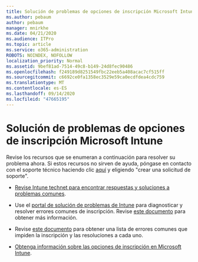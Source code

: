 ```yaml
---
title: Solución de problemas de opciones de inscripción Microsoft Intune
ms.author: pebaum
author: pebaum
manager: mnirkhe
ms.date: 04/21/2020
ms.audience: ITPro
ms.topic: article
ms.service: o365-administration
ROBOTS: NOINDEX, NOFOLLOW
localization_priority: Normal
ms.assetid: 9bef81ad-7514-49c8-b149-24d8fec90486
ms.openlocfilehash: f249189d8251549fbc22eeb5a408acac7cf515ff
ms.sourcegitcommit: c6692ce0fa1358ec3529e59ca0ecdfdea4cdc759
ms.translationtype: MT
ms.contentlocale: es-ES
ms.lasthandoff: 09/14/2020
ms.locfileid: "47665195"
---
```

# <a name="troubleshoot-issues-with-enrollment-options-microsoft-intune"></a>Solución de problemas de opciones de inscripción Microsoft Intune

Revise los recursos que se enumeran a continuación para resolver su problema ahora. Si estos recursos no sirven de ayuda, póngase en contacto con el soporte técnico haciendo clic [aquí](https://portal.azure.com/#blade/Microsoft_Intune_DeviceSettings/ExtensionLandingBlade/help) y eligiendo "crear una solicitud de soporte". 
  
- [Revise Intune technet para encontrar respuestas y soluciones a problemas comunes](https://social.technet.microsoft.com/Forums/home?category=microsoftintune&amp;filter=alltypes&amp;sort=lastpostdesc).
    
- Use el [portal de solución de problemas de Intune](https://devicemanagement.microsoft.com/#blade/Microsoft_Intune_DeviceSettings/TroubleshootBlade) para diagnosticar y resolver errores comunes de inscripción. Revise [este documento](https://docs.microsoft.com/intune/help-desk-operators) para obtener más información. 
    
- Revise [este documento](https://docs.microsoft.com/intune-classic/Troubleshoot/troubleshoot-device-enrollment-in-intune) para obtener una lista de errores comunes que impiden la inscripción y las resoluciones a cada uno. 
    
- [Obtenga información sobre las opciones de inscripción en Microsoft Intune](https://docs.microsoft.com/intune/enrollment-options).
    

